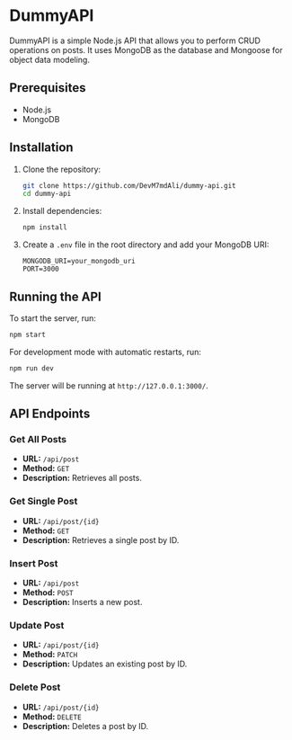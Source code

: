 # DummyAPI

DummyAPI is a simple Node.js API that allows you to perform CRUD operations on posts. It uses MongoDB as the database and Mongoose for object data modeling.

## Prerequisites

- Node.js
- MongoDB

## Installation

1. Clone the repository:
   ```sh
   git clone https://github.com/DevM7mdAli/dummy-api.git
   cd dummy-api
   ```

2. Install dependencies:
   ```sh
   npm install
   ```

3. Create a `.env` file in the root directory and add your MongoDB URI:
   ```env
   MONGODB_URI=your_mongodb_uri
   PORT=3000
   ```

## Running the API

To start the server, run:
```sh
npm start
```

For development mode with automatic restarts, run:
```sh
npm run dev
```

The server will be running at `http://127.0.0.1:3000/`.

## API Endpoints

### Get All Posts
- **URL:** `/api/post`
- **Method:** `GET`
- **Description:** Retrieves all posts.

### Get Single Post
- **URL:** `/api/post/{id}`
- **Method:** `GET`
- **Description:** Retrieves a single post by ID.

### Insert Post
- **URL:** `/api/post`
- **Method:** `POST`
- **Description:** Inserts a new post.

### Update Post
- **URL:** `/api/post/{id}`
- **Method:** `PATCH`
- **Description:** Updates an existing post by ID.

### Delete Post
- **URL:** `/api/post/{id}`
- **Method:** `DELETE`
- **Description:** Deletes a post by ID.